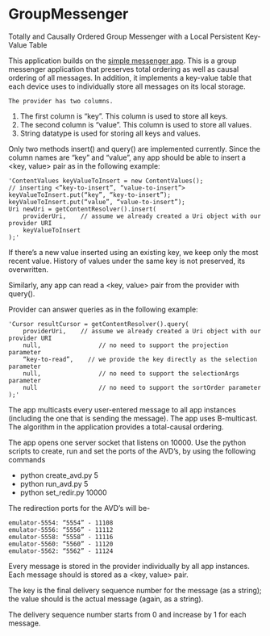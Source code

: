 GroupMessenger
==============

Totally and Causally Ordered Group Messenger with a Local Persistent Key-Value Table

This application builds on the [simple messenger app](https://github.com/vivekbhalla/SimpleMessenger/).
This is a group messenger application that preserves total ordering as well as causal ordering of all messages.
In addition, it implements a key-value table that each device uses to individually store all messages on its
local storage.

    The provider has two columns.
    
1.	The first column is “key”. This column is used to store all keys.
2.	The second column is “value”. This column is used to store all values.
3.	String datatype is used for storing all keys and values.

Only two methods insert() and query() are implemented currently.
Since the column names are “key” and “value”, any app should be able to 
insert a <key, value> pair as in the following example:

    'ContentValues keyValueToInsert = new ContentValues();
    // inserting <”key-to-insert”, “value-to-insert”>
    keyValueToInsert.put(“key”, “key-to-insert”);
    keyValueToInsert.put(“value”, “value-to-insert”);
    Uri newUri = getContentResolver().insert(
        providerUri,    // assume we already created a Uri object with our provider URI
        keyValueToInsert
    );'

If there’s a new value inserted using an existing key, we keep only the most recent value.
History of values under the same key is not preserved, its overwritten.

Similarly, any app can read a <key, value> pair from the provider with query().

Provider can answer queries as in the following example:

    'Cursor resultCursor = getContentResolver().query(
        providerUri,    // assume we already created a Uri object with our provider URI
        null,                // no need to support the projection parameter
        “key-to-read”,    // we provide the key directly as the selection parameter
        null,                // no need to support the selectionArgs parameter
        null                 // no need to support the sortOrder parameter
    );'

The app multicasts every user-entered message to all app instances (including the one that is sending the message). 
The app uses B-multicast.
The algorithm in the application provides a total-causal ordering.

The app opens one server socket that listens on 10000.
Use the python scripts to create, run and set the ports of the AVD’s, by using the following commands 

  * python create_avd.py 5
  * python run_avd.py 5
  * python set_redir.py 10000

The redirection ports for the AVD’s will be-

    emulator-5554: “5554” - 11108
    emulator-5556: “5556” - 11112
    emulator-5558: “5558” - 11116
    emulator-5560: “5560” - 11120
    emulator-5562: “5562” - 11124

Every message is stored in the provider individually by all app instances.
Each message should is stored as a <key, value> pair.

The key is the final delivery sequence number for the message (as a string);
the value should is the actual message (again, as a string).

The delivery sequence number starts from 0 and increase by 1 for each message.
 
